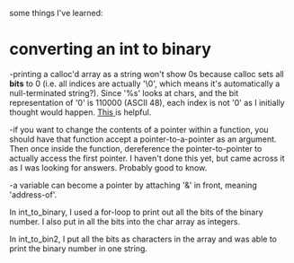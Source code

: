some things I've learned:    
    
 converting an int to binary    
 =================    
-printing a calloc'd array as a string won't show 0s because calloc sets all <b>bits</b> to 0 (i.e. all indices are actually '\0', which means it's automatically a null-terminated string?). 
Since '%s' looks at chars, and the bit representation of '0' is 110000 (ASCII 48), each index is not '0' as I initially thought would happen.
<a href='http://stackoverflow.com/questions/17975575/difference-between-binary-zeros-and-ascii-character-zero'> This </a> is helpful.    
    
-if you want to change the contents of a pointer within a function, you should have that function accept a pointer-to-a-pointer as an argument.
Then once inside the function, dereference the pointer-to-pointer to actually access the first pointer. I haven't done this yet, but came across it as I was looking for answers. Probably good to know.    
    
-a variable can become a pointer by attaching '&' in front, meaning 'address-of'.    
    
In int_to_binary, I used a for-loop to print out all the bits of the binary number. I also put in all the bits into the char array as integers.    
    
In int_to_bin2, I put all the bits as characters in the array and was able to print the binary number in one string. 
